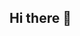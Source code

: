 ## Hi there 👋

<!-- 
  // Show your github data statistics.
  ![Anurag's GitHub stats](https://github-readme-stats.vercel.app/api?username=yudi-corgi)
-->

<!--
**yudi-corgi/yudi-corgi** is a ✨ _special_ ✨ repository because its `README.md` (this file) appears on your GitHub profile.

Here are some ideas to get you started:

- 🔭 I’m currently working on ...
- 🌱 I’m currently learning ...
- 👯 I’m looking to collaborate on ...
- 🤔 I’m looking for help with ...
- 💬 Ask me about ...
- 📫 How to reach me: ...
- 😄 Pronouns: ...
- ⚡ Fun fact: ...
-->
